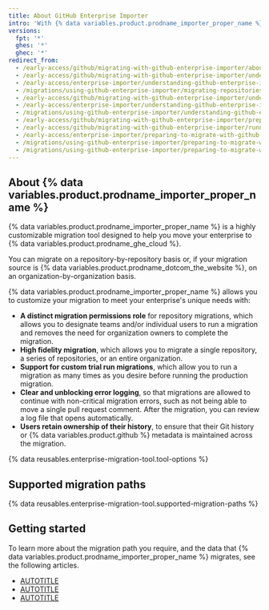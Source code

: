 ```yaml
---
title: About GitHub Enterprise Importer
intro: 'With {% data variables.product.prodname_importer_proper_name %}, you can migrate your enterprise to {% data variables.product.prodname_ghe_cloud %} from various sources.'
versions:
  fpt: '*'
  ghes: '*'
  ghec: '*'
redirect_from:
  - /early-access/github/migrating-with-github-enterprise-importer/about-github-enterprise-importer
  - /early-access/github/migrating-with-github-enterprise-importer/understanding-github-enterprise-importer/about-github-enterprise-importer
  - /early-access/enterprise-importer/understanding-github-enterprise-importer/about-github-enterprise-importer
  - /migrations/using-github-enterprise-importer/migrating-repositories-with-github-enterprise-importer
  - /early-access/github/migrating-with-github-enterprise-importer/understanding-github-enterprise-importer/migration-support-for-github-enterprise-importer
  - /early-access/enterprise-importer/understanding-github-enterprise-importer/migration-support-for-github-enterprise-importer
  - /migrations/using-github-enterprise-importer/understanding-github-enterprise-importer/migration-support-for-github-enterprise-importer
  - /early-access/github/migrating-with-github-enterprise-importer/preparing-to-migrate-with-github-enterprise-importer
  - /early-access/github/migrating-with-github-enterprise-importer/running-a-migration-with-github-enterprise-importer/preparing-to-run-a-migration-with-github-enterprise-importer
  - /early-access/enterprise-importer/preparing-to-migrate-with-github-enterprise-importer/preparing-to-run-a-migration-with-github-enterprise-importer
  - /migrations/using-github-enterprise-importer/preparing-to-migrate-with-github-enterprise-importer/preparing-to-run-a-migration-with-github-enterprise-importer
  - /migrations/using-github-enterprise-importer/preparing-to-migrate-with-github-enterprise-importer
---
```


## About {% data variables.product.prodname_importer_proper_name %}

{% data variables.product.prodname_importer_proper_name %} is a highly customizable migration tool designed to help you move your enterprise to {% data variables.product.prodname_ghe_cloud %}.

You can migrate on a repository-by-repository basis or, if your migration source is {% data variables.product.prodname_dotcom_the_website %}, on an organization-by-organization basis.

{% data variables.product.prodname_importer_proper_name %} allows you to customize your migration to meet your enterprise's unique needs with:
* **A distinct migration permissions role** for repository migrations, which allows you to designate teams and/or individual users to run a migration and removes the need for organization owners to complete the migration.
* **High fidelity migration**, which allows you to migrate a single repository, a series of repositories, or an entire organization.
* **Support for custom trial run migrations**, which allow you to run a migration as many times as you desire before running the production migration.
* **Clear and unblocking error logging**, so that migrations are allowed to continue with non-critical migration errors, such as not being able to move a single pull request comment. After the migration, you can review a log file that opens automatically.
* **Users retain ownership of their history**, to ensure that their Git history or {% data variables.product.github %} metadata is maintained across the migration.

{% data reusables.enterprise-migration-tool.tool-options %}

## Supported migration paths

{% data reusables.enterprise-migration-tool.supported-migration-paths %}

## Getting started

To learn more about the migration path you require, and the data that {% data variables.product.prodname_importer_proper_name %} migrates, see the following articles.

* [AUTOTITLE](/migrations/using-github-enterprise-importer/migrating-from-azure-devops-to-github-enterprise-cloud/about-migrations-from-azure-devops-to-github-enterprise-cloud)
* [AUTOTITLE](/migrations/using-github-enterprise-importer/migrating-from-bitbucket-server-to-github-enterprise-cloud/about-migrations-from-bitbucket-server-to-github-enterprise-cloud)
* [AUTOTITLE](/migrations/using-github-enterprise-importer/migrating-between-github-products/about-migrations-between-github-products)
